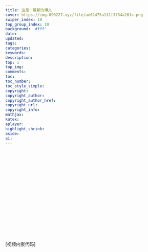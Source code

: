```yaml
---
title: 这是一篇新的博文
cover: https://img.090227.xyz/file/ae62475a131f3734a201c.png
swiper_index: 10
top_group_index: 10
background: '#fff'
date:
updated:
tags:
categories:
keywords:
description:
top: 1
top_img:
comments:
toc:
toc_number:
toc_style_simple:
copyright:
copyright_author:
copyright_author_href:
copyright_url:
copyright_info:
mathjax:
katex:
aplayer:
highlight_shrink:
aside:
ai:
---
```

<div class="video-container">[视频内嵌代码]</div>
<style>.video-container { position: relative; padding-top: 56.25%; } .video-container iframe { position: absolute; top: 0; left: 0; width: 100%; height: 100%; }</style>
